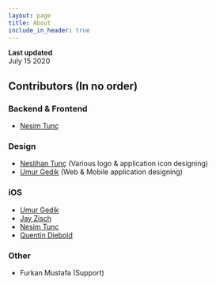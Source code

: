 ```yaml
---
layout: page
title: About
include_in_header: true
---
```


**Last updated**  
July 15 2020

## Contributors (In no order)

### Backend & Frontend
 - [Nesim Tunç](https://github.com/nesimtunc)

### Design
 - [Neslihan Tunç](https://github.com/designess) (Various logo & application icon designing)
 - [Umur Gedik](https://github.com/umurgdk) (Web & Mobile application designing)

### iOS
 - [Umur Gedik](https://github.com/umurgdk)
 - [Jay Zisch](https://github.com/jz709u)
 - [Nesim Tunç](https://github.com/nesimtunc)
 - [Quentin Diebold](https://github.com/Quentus123)

### Other
 - Furkan Mustafa (Support)
